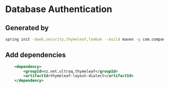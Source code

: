 # Database Authentication

## Generated by

```bash
spring init -dweb,security,thymeleaf,lombok --build maven -g com.company -a bookapi c10-db-auth
```

## Add dependencies

```xml
    <dependency>
        <groupId>nz.net.ultraq.thymeleaf</groupId>
        <artifactId>thymeleaf-layout-dialect</artifactId>
    </dependency>
```
